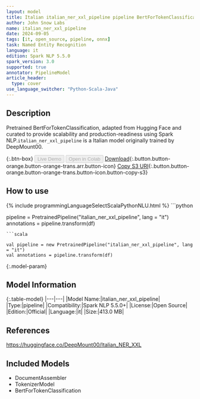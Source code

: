 ```yaml
---
layout: model
title: Italian italian_ner_xxl_pipeline pipeline BertForTokenClassification from DeepMount00
author: John Snow Labs
name: italian_ner_xxl_pipeline
date: 2024-09-05
tags: [it, open_source, pipeline, onnx]
task: Named Entity Recognition
language: it
edition: Spark NLP 5.5.0
spark_version: 3.0
supported: true
annotator: PipelineModel
article_header:
  type: cover
use_language_switcher: "Python-Scala-Java"
---
```


## Description

Pretrained BertForTokenClassification, adapted from Hugging Face and curated to provide scalability and production-readiness using Spark NLP.`italian_ner_xxl_pipeline` is a Italian model originally trained by DeepMount00.

{:.btn-box}
<button class="button button-orange" disabled>Live Demo</button>
<button class="button button-orange" disabled>Open in Colab</button>
[Download](https://s3.amazonaws.com/auxdata.johnsnowlabs.com/public/models/italian_ner_xxl_pipeline_it_5.5.0_3.0_1725563972307.zip){:.button.button-orange.button-orange-trans.arr.button-icon}
[Copy S3 URI](s3://auxdata.johnsnowlabs.com/public/models/italian_ner_xxl_pipeline_it_5.5.0_3.0_1725563972307.zip){:.button.button-orange.button-orange-trans.button-icon.button-copy-s3}

## How to use



<div class="tabs-box" markdown="1">
{% include programmingLanguageSelectScalaPythonNLU.html %}
```python

pipeline = PretrainedPipeline("italian_ner_xxl_pipeline", lang = "it")
annotations =  pipeline.transform(df)   

```
```scala

val pipeline = new PretrainedPipeline("italian_ner_xxl_pipeline", lang = "it")
val annotations = pipeline.transform(df)

```
</div>

{:.model-param}
## Model Information

{:.table-model}
|---|---|
|Model Name:|italian_ner_xxl_pipeline|
|Type:|pipeline|
|Compatibility:|Spark NLP 5.5.0+|
|License:|Open Source|
|Edition:|Official|
|Language:|it|
|Size:|413.0 MB|

## References

https://huggingface.co/DeepMount00/Italian_NER_XXL

## Included Models

- DocumentAssembler
- TokenizerModel
- BertForTokenClassification